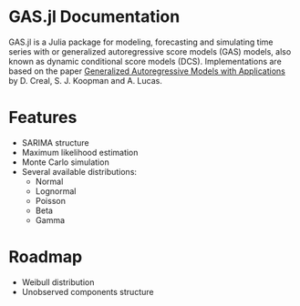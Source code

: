# GAS.jl Documentation

GAS.jl is a Julia package for modeling, forecasting and simulating time series with or generalized autoregressive score models (GAS) models, also known as dynamic conditional score models (DCS). Implementations are based on the paper [Generalized Autoregressive Models with Applications](http://dx.doi.org/10.1002/jae.1279) by D. Creal, S. J. Koopman and A. Lucas.

# Features
* SARIMA structure
* Maximum likelihood estimation
* Monte Carlo simulation
* Several available distributions:
  * Normal
  * Lognormal
  * Poisson
  * Beta
  * Gamma

# Roadmap
* Weibull distribution
* Unobserved components structure
